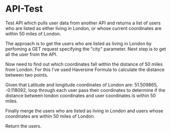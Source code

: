 # API-Test

Test API which pulls user data from another API and returns a list of users who are listed as either living in London, or whose current coordinates are within 50 miles of London.

The approach is to get the users who are listed as living in London by perfoming a GET request specifying the "city" parameter.
Next step is to get all the user from the API.

Now need to find out which coordinates fall within the distance of 50 miles from London. For this I've used Haversine Formula to calculate the distance between two points. 

Given that Latitude and longitude coordinates of London are: 51.509865, -0.118092, loop through each user pass their coordinates to determine if the distance between london coordinates and user coordinates is within 50 miles.

Finally merge the users who are listed as living in London and users whose coordinates are within 50 miles of London.

Return the users.
